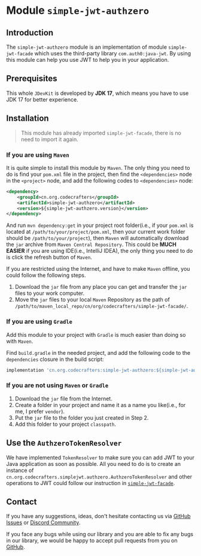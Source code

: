 # Module `simple-jwt-authzero`

## Introduction

The `simple-jwt-authzero` module is an implementation of module `simple-jwt-facade` which uses the third-party library `com.auth0:java-jwt`. By using this module can help you use JWT to help you in your application.

## Prerequisites

This whole `JDevKit` is developed by **JDK 17**, which means you have to use JDK 17 for better experience.

## Installation

> This module has already imported `simple-jwt-facade`, there is no need to import it again.

### If you are using `Maven`

It is quite simple to install this module by `Maven`. The only thing you need to do is find your `pom.xml` file in the project, then find the `<dependencies>` node in the `<project>` node, and add the following codes to `<dependencies>` node:

```xml
<dependency>
	<groupId>cn.org.codecrafters</groupId>
    <artifactId>simple-jwt-authzero</artifactId>
    <version>${simple-jwt-authzero.version}</version>
</dependency>
```

And run `mvn dependency:get` in your project root folder(i.e., if your `pom.xml` is located at `/path/to/your/project/pom.xml`, then your current work folder should be `/path/to/your/project`), then `Maven` will automatically download the `jar` archive from `Maven Central Repository`. This could be **MUCH EASIER** if you are using IDE(i.e., IntelliJ IDEA), the only thing you need to do is click the refresh button of `Maven`.

If you are restricted using the Internet, and have to make `Maven` offline, you could follow the following steps.

1. Download the `jar` file from any place you can get and transfer the `jar` files to your work computer.
2. Move the `jar` files to your local `Maven` Repository as the path of `/path/to/maven_local_repo/cn/org/codecrafters/simple-jwt-facade/`.

### If you are using `Gradle`

Add this module to your project with `Gradle` is much easier than doing so with `Maven`.

Find `build.gradle` in the needed project, and add the following code to the `dependencies` closure in the build script:

```groovy
implementation 'cn.org.codecrafters:simple-jwt-authzero:${simple-jwt-authzero.version}'
```

### If you are not using `Maven` or `Gradle`

1. Download the `jar` file from the Internet.
2. Create a folder in your project and name it as a name you like(i.e., for me, I prefer `vendor`).
3. Put the `jar` file to the folder you just created in Step 2.
4. Add this folder to your project `classpath`.

## Use the `AuthzeroTokenResolver`

We have implemented `TokenResolver` to make sure you can add JWT to your Java application as soon as possible. All you need to do is to create an instance of `cn.org.codecrafters.simplejwt.authzero.AuthzeroTokenResolver` and other operations to JWT could follow our instruction in [`simple-jwt-facade`](../simple-jwt-facade/README.md).

## Contact

If you have any suggestions, ideas, don't hesitate contacting us via [GitHub Issues](https://github.com/CodeCraftersCN/jdevkit/issues/new) or [Discord Community](https://discord.gg/NQK9tjcBB8). 

If you face any bugs while using our library and you are able to fix any bugs in our library, we would be happy to accept pull requests from you on [GitHub](https://github.com/CodeCraftersCN/jdevkit/compare).
